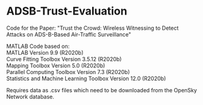 # ADSB-Trust-Evaluation
Code for the Paper: "Trust the Crowd: Wireless Witnessing to Detect Attacks on ADS-B-Based Air-Traffic Surveillance"

MATLAB Code based on:\
MATLAB                                                Version 9.9         (R2020b)\
Curve Fitting Toolbox                                 Version 3.5.12      (R2020b)\
Mapping Toolbox                                       Version 5.0         (R2020b)\
Parallel Computing Toolbox                            Version 7.3         (R2020b)\
Statistics and Machine Learning Toolbox               Version 12.0        (R2020b)

Requires data as .csv files which need to be downloaded from the OpenSky Network database.
